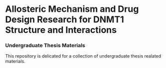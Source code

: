 # Allosteric Mechanism and Drug Design Research for DNMT1 Structure and Interactions
### Undergraduate Thesis Materials
This repository is delicated for a collection of undergraduate thesis realated materials.




  
